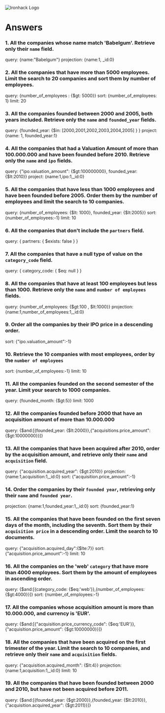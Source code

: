 ![Ironhack Logo](https://i.imgur.com/1QgrNNw.png)

# Answers
<!-- query: /You should copy/paste the query in here/
projection: /You should copy/paste the projection in here/
sort: /You should copy/paste the sort in here/
skip: /You should copy/paste the skip in here/
limit: /You should copy/paste the limit in here/ -->

### 1. All the companies whose name match 'Babelgum'. Retrieve only their `name` field.

query: {name:"Babelgum"}
projection: {name:1, _id:0}


### 2. All the companies that have more than 5000 employees. Limit the search to 20 companies and sort them by **number of employees**.

query: {number_of_employees : {$gt: 5000}}
sort: {number_of_employees: 1}
limit: 20

### 3. All the companies founded between 2000 and 2005, both years included. Retrieve only the `name` and `founded_year` fields.

query: {founded_year: {$in: [2000,2001,2002,2003,2004,2005] } }
project: {name: 1, founded_year:1}

### 4. All the companies that had a Valuation Amount of more than 100.000.000 and have been founded before 2010. Retrieve only the `name` and `ipo` fields.

query: {"ipo.valuation_amount": {$gt:100000000}, founded_year: {$lt:2010}}
project: {name:1,ipo:1,_id:0}

### 5. All the companies that have less than 1000 employees and have been founded before 2005. Order them by the number of employees and limit the search to 10 companies.

query: {number_of_employees: {$lt: 1000}, founded_year: {$lt:2005}}
sort: {number_of_employees:-1}
limit: 10

### 6. All the companies that don't include the `partners` field.

query: { partners: { $exists: false } }

### 7. All the companies that have a null type of value on the `category_code` field.

query: { category_code: { $eq: null } }

### 8. All the companies that have at least 100 employees but less than 1000. Retrieve only the `name` and `number of employees` fields.

query: {number_of_employees: {$gt:100 , $lt:1000}}
projection: {name:1,number_of_employees:1,_id:0}

### 9. Order all the companies by their IPO price in a descending order.

sort: {"ipo.valuation_amount":-1}

### 10. Retrieve the 10 companies with most employees, order by the `number of employees`

sort: {number_of_employees:-1}
limit: 10

### 11. All the companies founded on the second semester of the year. Limit your search to 1000 companies.

query: {founded_month: {$gt:5}}
limit: 1000

### 12. All the companies founded before 2000 that have an acquisition amount of more than 10.000.000

query: {$and:[{founded_year: {$lt:2000}},{"acquisitions.price_amount": {$gt:10000000}}]}

### 13. All the companies that have been acquired after 2010, order by the acquisition amount, and retrieve only their `name` and `acquisition` field.

query: {"acquisition.acquired_year": {$gt:2010}}
projection: {name:1,acquisition:1,_id:0}
sort: {"acquisition.price_amount":-1}

### 14. Order the companies by their `founded year`, retrieving only their `name` and `founded year`.

projection: {name:1,founded_year:1,_id:0}
sort: {founded_year:1}

### 15. All the companies that have been founded on the first seven days of the month, including the seventh. Sort them by their `acquisition price` in a descending order. Limit the search to 10 documents.

query: {"acquisition.acquired_day":{$lte:7}}
sort: {"acquisition.price_amount":-1}
limit: 10

### 16. All the companies on the 'web' `category` that have more than 4000 employees. Sort them by the amount of employees in ascending order.

query: {$and:[{category_code: {$eq:'web'}},{number_of_employees: {$gt:4000}}]}
sort: {number_of_employees:-1}

### 17. All the companies whose acquisition amount is more than 10.000.000, and currency is 'EUR'.

query: {$and:[{"acquisition.price_currency_code": {$eq:'EUR'}},{"acquisition.price_amount": {$gt:10000000}}]}

### 18. All the companies that have been acquired on the first trimester of the year. Limit the search to 10 companies, and retrieve only their `name` and `acquisition` fields.

query: {"acquisition.acquired_month": {$lt:4}}
projection: {name:1,acquisition:1,_id:0}
limit: 10

### 19. All the companies that have been founded between 2000 and 2010, but have not been acquired before 2011.

query: {$and:[{founded_year: {$gt:2000}},{founded_year: {$lt:2010}},{"acquisition.acquired_year": {$gt:2011}}]}

